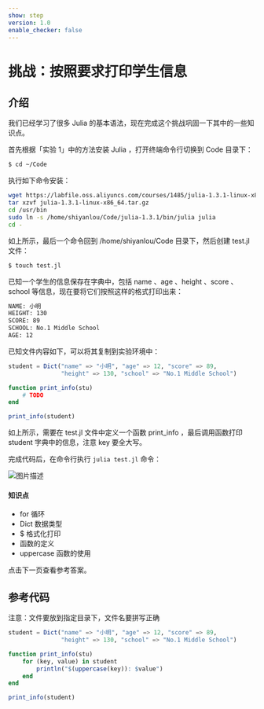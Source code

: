 ```yaml
---
show: step
version: 1.0
enable_checker: false
---
```


# 挑战：按照要求打印学生信息

## 介绍

我们已经学习了很多 Julia 的基本语法，现在完成这个挑战巩固一下其中的一些知识点。

首先根据「实验 1」中的方法安装 Julia ，打开终端命令行切换到 Code 目录下：

```bash
$ cd ~/Code
```

执行如下命令安装：

```bash
wget https://labfile.oss.aliyuncs.com/courses/1485/julia-1.3.1-linux-x86_64.tar.gz
tar xzvf julia-1.3.1-linux-x86_64.tar.gz
cd /usr/bin
sudo ln -s /home/shiyanlou/Code/julia-1.3.1/bin/julia julia
cd -
```

如上所示，最后一个命令回到 /home/shiyanlou/Code 目录下，然后创建 test.jl 文件：

```bash
$ touch test.jl
```

已知一个学生的信息保存在字典中，包括 name 、age 、height 、score 、school 等信息，现在要将它们按照这样的格式打印出来：

```bash
NAME: 小明
HEIGHT: 130
SCORE: 89
SCHOOL: No.1 Middle School
AGE: 12
```

已知文件内容如下，可以将其复制到实验环境中：

```julia
student = Dict("name" => "小明", "age" => 12, "score" => 89,
               "height" => 130, "school" => "No.1 Middle School")

function print_info(stu)
    # TODO
end

print_info(student)
```

如上所示，需要在 test.jl 文件中定义一个函数 print_info ，最后调用函数打印 student 字典中的信息，注意 key 要全大写。

完成代码后，在命令行执行 `julia test.jl` 命令：

![图片描述](https://doc.shiyanlou.com/courses/uid310176-20200116-1579180254361/wm)

#### 知识点

- for 循环
- Dict 数据类型
- \$ 格式化打印
- 函数的定义
- uppercase 函数的使用

点击下一页查看参考答案。

## 参考代码

注意：文件要放到指定目录下，文件名要拼写正确

```julia
student = Dict("name" => "小明", "age" => 12, "score" => 89,
               "height" => 130, "school" => "No.1 Middle School")

function print_info(stu)
    for (key, value) in student
        println("$(uppercase(key)): $value")
    end
end

print_info(student)
```
